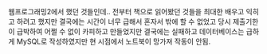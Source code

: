 웹프로그래밍2에서 했던 것들인데..
전부터 책으로 읽어봤던 것들을 최대한 배우고 익히고 하려고 했지만
결국에는 시간이 너무 급해서 혼자서 밖에 할 수 없었고 당시 제출기한이 급박하여 어쩔 수 없이 카피하고 만들었지만 결국에는 실패하고
데이터베이스는 급하게 MySQL로 작성하였지만 현 시점에서 노트북이 망가져 작동이 안됨.
